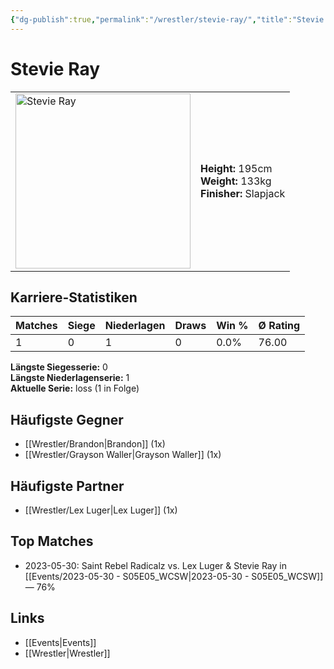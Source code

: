 ```yaml
---
{"dg-publish":true,"permalink":"/wrestler/stevie-ray/","title":"Stevie Ray","tags":["wrestler"],"noteIcon":""}
---
```



# Stevie Ray

<table>
        <tr>
        <td><img src="https://github.com/CptSpaulding1980/choke-slam-wrestling/releases/download/images/Stevie_Ray.png" width="280" alt="Stevie Ray"></td>
        <td>
        <b>Height:</b> 195cm<br>
        <b>Weight:</b> 133kg<br>
        <b>Finisher:</b> Slapjack<br>
        </td>
        </tr>
        </table>
        
## Karriere-Statistiken

| Matches | Siege | Niederlagen | Draws | Win % | Ø Rating |
|---------|-------|-------------|-------|-------|-----------|
| 1 | 0 | 1 | 0 | 0.0% | 76.00 |

**Längste Siegesserie:** 0<br>**Längste Niederlagenserie:** 1<br>**Aktuelle Serie:** loss (1 in Folge)


## Häufigste Gegner
- [[Wrestler/Brandon\|Brandon]] (1x)
- [[Wrestler/Grayson Waller\|Grayson Waller]] (1x)

## Häufigste Partner
- [[Wrestler/Lex Luger\|Lex Luger]] (1x)

## Top Matches
- 2023-05-30: Saint Rebel Radicalz vs. Lex Luger & Stevie Ray in [[Events/2023-05-30 - S05E05_WCSW\|2023-05-30 - S05E05_WCSW]] — 76%

## Links
- [[Events\|Events]]
- [[Wrestler\|Wrestler]]
